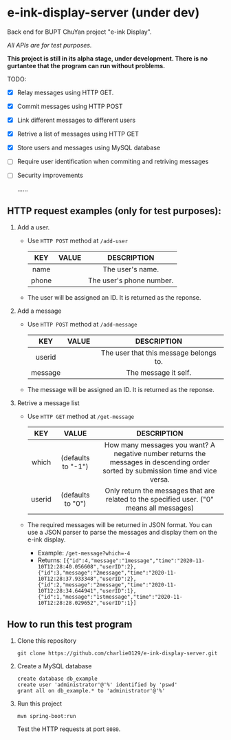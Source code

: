 # e-ink-display-server (under dev)

Back end for BUPT ChuYan project "e-ink Display".

*All APIs are for test purposes.*

**This project is still in its alpha stage,  under development. There is no gurtantee that the program can run without problems.**

 TODO:

- [x] Relay messages using HTTP GET.

- [x] Commit messages using HTTP POST

- [x] Link different messages to different users

- [x] Retrive a list of messages using HTTP GET

- [x] Store users and messages using MySQL database

- [ ] Require user identification when commiting and retriving messages

- [ ] Security improvements

  ......



## HTTP request examples (only for test purposes):

1. Add a user.

   - Use `HTTP POST` method at `/add-user`

     |  KEY  | VALUE |       DESCRIPTION        |
     | :---: | :---: | :----------------------: |
     | name  |       |     The user's name.     |
     | phone |       | The user's phone number. |
   
   - The user will be assigned an ID. It is returned as the reponse.
   
2. Add a message

   - Use `HTTP POST` method at `/add-message`

     |   KEY   | VALUE |              DESCRIPTION               |
     | :-----: | :---: | :------------------------------------: |
     | userid  |       | The user that this message belongs to. |
     | message |       |          The message it self.          |

   - The message will be assigned an ID. It is returned as the reponse.

3. Retrive a message list
   - Use `HTTP GET` method at `/get-message`
   
     |  KEY   |       VALUE        |                         DESCRIPTION                          |
     | :----: | :----------------: | :----------------------------------------------------------: |
     | which  | (defaults to "-1") | How many messages you want? A negative number returns the messages in descending order sorted by submission time and vice versa. |
     | userid | (defaults to "0")  | Only return the messages that are related to the specified user. ("0" means all messages) |
   
   - The required messages will be returned in JSON format. You can use a JSON parser to parse the messages and display them on the e-ink display.
     - Example: `/get-message?which=-4`
     - Returns: `[{"id":4,"message":"1message","time":"2020-11-10T12:28:40.056608","userID":2},{"id":3,"message":"2message","time":"2020-11-10T12:28:37.933348","userID":2},{"id":2,"message":"2message","time":"2020-11-10T12:28:34.644941","userID":1},{"id":1,"message":"1stmessage","time":"2020-11-10T12:28:28.029652","userID":1}]`



## How to run this test program

1. Clone this repository

   `git clone https://github.com/charlie0129/e-ink-display-server.git`

2. Create a MySQL database

   ```mssql
   create database db_example
   create user 'administrator'@'%' identified by 'pswd'
   grant all on db_example.* to 'administrator'@'%'
   ```

3. Run this project

   `mvn spring-boot:run`

   Test the HTTP requests at port `8080`.
